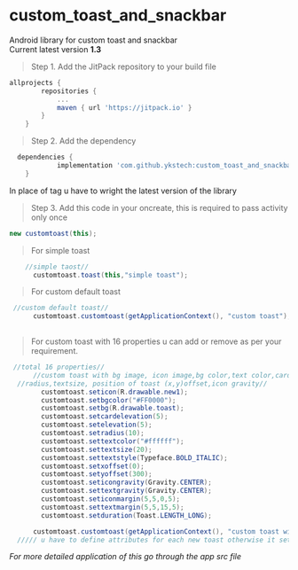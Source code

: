# custom_toast_and_snackbar
Android library for custom toast and snackbar </br>
Current latest version <b>1.3</b>
> Step 1. Add the JitPack repository to your build file
```gradle
allprojects {
		repositories {
			...
			maven { url 'https://jitpack.io' }
		}
	}
  ```
> Step 2. Add the dependency
```gradle
  dependencies {
	        implementation 'com.github.ykstech:custom_toast_and_snackbar:Tag'
	}
  ```
  In place of tag u have to wright the latest version of the library 
  
  > Step 3. Add this code in your oncreate, this is required to pass activity only once
  ```java
  new customtoast(this);
  ```
  > For simple toast
  ```java
      //simple taost//
        customtoast.toast(this,"simple toast");
  ```
  > For custom default toast
  ```java
   //custom default toast//
        customtoast.customtoast(getApplicationContext(), "custom toast");
       
  ```
  > For custom toast with 16 properties u can add or remove as per your requirement.
  ```java
   //total 16 properties//
        //custom toast with bg image, icon image,bg color,text color,card elevation,elevation,
	//radius,textsize, position of toast (x,y)offset,icon gravity//
          customtoast.seticon(R.drawable.new1);
          customtoast.setbgcolor("#FF0000");
          customtoast.setbg(R.drawable.toast);
          customtoast.setcardelevation(5);
          customtoast.setelevation(5);
          customtoast.setradius(10);
          customtoast.settextcolor("#ffffff");
          customtoast.settextsize(20);
          customtoast.settextstyle(Typeface.BOLD_ITALIC);
          customtoast.setxoffset(0);
          customtoast.setyoffset(300);
          customtoast.seticongravity(Gravity.CENTER);
          customtoast.settextgravity(Gravity.CENTER);
          customtoast.seticonmargin(5,5,0,5);
          customtoast.settextmargin(5,5,15,5);
          customtoast.setduration(Toast.LENGTH_LONG);

        customtoast.customtoast(getApplicationContext(), "custom toast with bg");
	///// u have to define attributes for each new toast otherwise it sets to default toast///

  ```
  <i>For more detailed application of this go through the app src file</i> 
  
  
  
  
